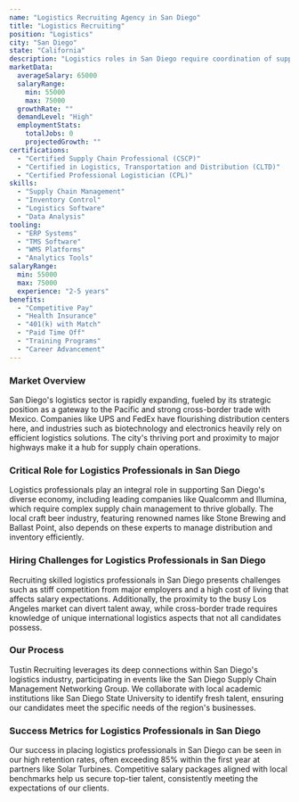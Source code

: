 ```yaml
---
name: "Logistics Recruiting Agency in San Diego"
title: "Logistics Recruiting"
position: "Logistics"
city: "San Diego"
state: "California"
description: "Logistics roles in San Diego require coordination of supply chain processes to ensure efficient and timely delivery of goods."
marketData:
  averageSalary: 65000
  salaryRange:
    min: 55000
    max: 75000
  growthRate: ""
  demandLevel: "High"
  employmentStats:
    totalJobs: 0
    projectedGrowth: ""
certifications:
  - "Certified Supply Chain Professional (CSCP)"
  - "Certified in Logistics, Transportation and Distribution (CLTD)"
  - "Certified Professional Logistician (CPL)"
skills:
  - "Supply Chain Management"
  - "Inventory Control"
  - "Logistics Software"
  - "Data Analysis"
tooling:
  - "ERP Systems"
  - "TMS Software"
  - "WMS Platforms"
  - "Analytics Tools"
salaryRange:
  min: 55000
  max: 75000
  experience: "2-5 years"
benefits:
  - "Competitive Pay"
  - "Health Insurance"
  - "401(k) with Match"
  - "Paid Time Off"
  - "Training Programs"
  - "Career Advancement"
---
```


### Market Overview
San Diego's logistics sector is rapidly expanding, fueled by its strategic position as a gateway to the Pacific and strong cross-border trade with Mexico. Companies like UPS and FedEx have flourishing distribution centers here, and industries such as biotechnology and electronics heavily rely on efficient logistics solutions. The city's thriving port and proximity to major highways make it a hub for supply chain operations.
### Critical Role for Logistics Professionals in San Diego
Logistics professionals play an integral role in supporting San Diego's diverse economy, including leading companies like Qualcomm and Illumina, which require complex supply chain management to thrive globally. The local craft beer industry, featuring renowned names like Stone Brewing and Ballast Point, also depends on these experts to manage distribution and inventory efficiently.

### Hiring Challenges for Logistics Professionals in San Diego
Recruiting skilled logistics professionals in San Diego presents challenges such as stiff competition from major employers and a high cost of living that affects salary expectations. Additionally, the proximity to the busy Los Angeles market can divert talent away, while cross-border trade requires knowledge of unique international logistics aspects that not all candidates possess.

### Our Process
Tustin Recruiting leverages its deep connections within San Diego's logistics industry, participating in events like the San Diego Supply Chain Management Networking Group. We collaborate with local academic institutions like San Diego State University to identify fresh talent, ensuring our candidates meet the specific needs of the region's businesses.

### Success Metrics for Logistics Professionals in San Diego
Our success in placing logistics professionals in San Diego can be seen in our high retention rates, often exceeding 85% within the first year at partners like Solar Turbines. Competitive salary packages aligned with local benchmarks help us secure top-tier talent, consistently meeting the expectations of our clients.